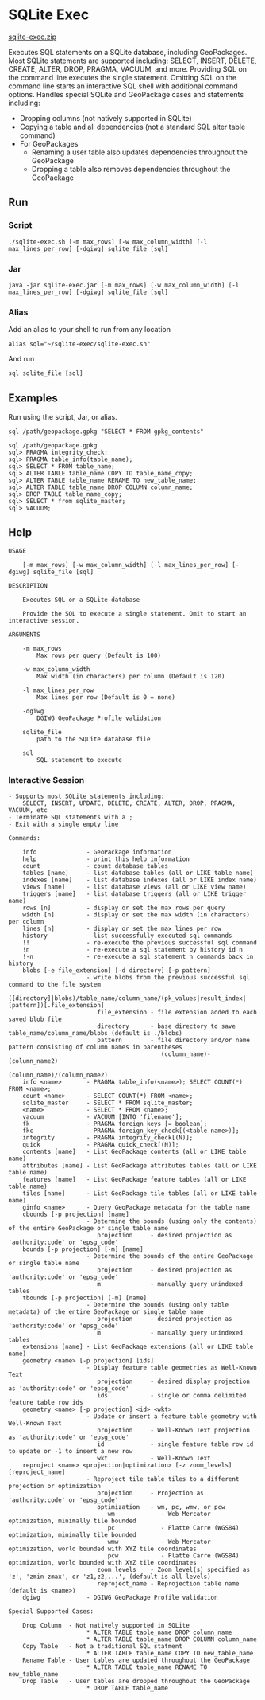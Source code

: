 # SQLite Exec

[sqlite-exec.zip](https://github.com/ngageoint/geopackage-java/releases/latest/download/sqlite-exec.zip)

Executes SQL statements on a SQLite database, including GeoPackages.  Most SQLite statements are supported including: SELECT, INSERT, DELETE, CREATE, ALTER, DROP, PRAGMA, VACUUM, and more.  Providing SQL on the command line executes the single statement. Omitting SQL on the command line starts an interactive SQL shell with additional command options.  Handles special SQLite and GeoPackage cases and statements including:
 * Dropping columns (not natively supported in SQLite)
 * Copying a table and all dependencies (not a standard SQL alter table command)
 * For GeoPackages
   * Renaming a user table also updates dependencies throughout the GeoPackage
   * Dropping a table also removes dependencies throughout the GeoPackage

## Run

### Script

    ./sqlite-exec.sh [-m max_rows] [-w max_column_width] [-l max_lines_per_row] [-dgiwg] sqlite_file [sql]

### Jar

    java -jar sqlite-exec.jar [-m max_rows] [-w max_column_width] [-l max_lines_per_row] [-dgiwg] sqlite_file [sql]

### Alias

Add an alias to your shell to run from any location

    alias sql="~/sqlite-exec/sqlite-exec.sh"

And run

    sql sqlite_file [sql]

## Examples

Run using the script, Jar, or alias.

    sql /path/geopackage.gpkg "SELECT * FROM gpkg_contents"

    sql /path/geopackage.gpkg
    sql> PRAGMA integrity_check;
    sql> PRAGMA table_info(table_name);
    sql> SELECT * FROM table_name;
    sql> ALTER TABLE table_name COPY TO table_name_copy;
    sql> ALTER TABLE table_name RENAME TO new_table_name;
    sql> ALTER TABLE table_name DROP COLUMN column_name;
    sql> DROP TABLE table_name_copy;
    sql> SELECT * from sqlite_master;
    sql> VACUUM;

## Help

```
USAGE

	[-m max_rows] [-w max_column_width] [-l max_lines_per_row] [-dgiwg] sqlite_file [sql]

DESCRIPTION

	Executes SQL on a SQLite database

	Provide the SQL to execute a single statement. Omit to start an interactive session.

ARGUMENTS

	-m max_rows
		Max rows per query (Default is 100)

	-w max_column_width
		Max width (in characters) per column (Default is 120)

	-l max_lines_per_row
		Max lines per row (Default is 0 = none)

	-dgiwg
		DGIWG GeoPackage Profile validation

	sqlite_file
		path to the SQLite database file

	sql
		SQL statement to execute
```

### Interactive Session

```
- Supports most SQLite statements including:
	SELECT, INSERT, UPDATE, DELETE, CREATE, ALTER, DROP, PRAGMA, VACUUM, etc
- Terminate SQL statements with a ;
- Exit with a single empty line

Commands:

	info              - GeoPackage information
	help              - print this help information
	count             - count database tables
	tables [name]     - list database tables (all or LIKE table name)
	indexes [name]    - list database indexes (all or LIKE index name)
	views [name]      - list database views (all or LIKE view name)
	triggers [name]   - list database triggers (all or LIKE trigger name)
	rows [n]          - display or set the max rows per query
	width [n]         - display or set the max width (in characters) per column
	lines [n]         - display or set the max lines per row
	history           - list successfully executed sql commands
	!!                - re-execute the previous successful sql command
	!n                - re-execute a sql statement by history id n
	!-n               - re-execute a sql statement n commands back in history
	blobs [-e file_extension] [-d directory] [-p pattern]
	                  - write blobs from the previous successful sql command to the file system
	                        ([directory]|blobs)/table_name/column_name/(pk_values|result_index|[pattern])[.file_extension]
	                     file_extension - file extension added to each saved blob file
	                     directory      - base directory to save table_name/column_name/blobs (default is ./blobs)
	                     pattern        - file directory and/or name pattern consisting of column names in parentheses
	                                       (column_name)-(column_name2)
	                                       (column_name)/(column_name2)
	info <name>       - PRAGMA table_info(<name>); SELECT COUNT(*) FROM <name>;
	count <name>      - SELECT COUNT(*) FROM <name>;
	sqlite_master     - SELECT * FROM sqlite_master;
	<name>            - SELECT * FROM <name>;
	vacuum            - VACUUM [INTO 'filename'];
	fk                - PRAGMA foreign_keys [= boolean];
	fkc               - PRAGMA foreign_key_check[(<table-name>)];
	integrity         - PRAGMA integrity_check[(N)];
	quick             - PRAGMA quick_check[(N)];
	contents [name]   - List GeoPackage contents (all or LIKE table name)
	attributes [name] - List GeoPackage attributes tables (all or LIKE table name)
	features [name]   - List GeoPackage feature tables (all or LIKE table name)
	tiles [name]      - List GeoPackage tile tables (all or LIKE table name)
	ginfo <name>      - Query GeoPackage metadata for the table name
	cbounds [-p projection] [name]
	                  - Determine the bounds (using only the contents) of the entire GeoPackage or single table name
	                     projection     - desired projection as 'authority:code' or 'epsg_code'
	bounds [-p projection] [-m] [name]
	                  - Determine the bounds of the entire GeoPackage or single table name
	                     projection     - desired projection as 'authority:code' or 'epsg_code'
	                     m              - manually query unindexed tables
	tbounds [-p projection] [-m] [name]
	                  - Determine the bounds (using only table metadata) of the entire GeoPackage or single table name
	                     projection     - desired projection as 'authority:code' or 'epsg_code'
	                     m              - manually query unindexed tables
	extensions [name] - List GeoPackage extensions (all or LIKE table name)
	geometry <name> [-p projection] [ids]
	                  - Display feature table geometries as Well-Known Text
	                     projection     - desired display projection as 'authority:code' or 'epsg_code'
	                     ids            - single or comma delimited feature table row ids
	geometry <name> [-p projection] <id> <wkt>
	                  - Update or insert a feature table geometry with Well-Known Text
	                     projection     - Well-Known Text projection as 'authority:code' or 'epsg_code'
	                     id             - single feature table row id to update or -1 to insert a new row
	                     wkt            - Well-Known Text
	reproject <name> <projection|optimization> [-z zoom_levels] [reproject_name]
	                  - Reproject tile table tiles to a different projection or optimization
	                     projection     - Projection as 'authority:code' or 'epsg_code'
	                     optimization   - wm, pc, wmw, or pcw
	                        wm             - Web Mercator optimization, minimally tile bounded
	                        pc             - Platte Carre (WGS84) optimization, minimally tile bounded
	                        wmw            - Web Mercator optimization, world bounded with XYZ tile coordinates
	                        pcw            - Platte Carre (WGS84) optimization, world bounded with XYZ tile coordinates
	                     zoom_levels    - Zoom level(s) specified as 'z', 'zmin-zmax', or 'z1,z2,...', (default is all levels)
	                     reproject_name - Reprojection table name (default is <name>)
	dgiwg             - DGIWG GeoPackage Profile validation

Special Supported Cases:

	Drop Column  - Not natively supported in SQLite
	                  * ALTER TABLE table_name DROP column_name
	                  * ALTER TABLE table_name DROP COLUMN column_name
	Copy Table   - Not a traditional SQL statment
	                  * ALTER TABLE table_name COPY TO new_table_name
	Rename Table - User tables are updated throughout the GeoPackage
	                  * ALTER TABLE table_name RENAME TO new_table_name
	Drop Table   - User tables are dropped throughout the GeoPackage
	                  * DROP TABLE table_name
```
